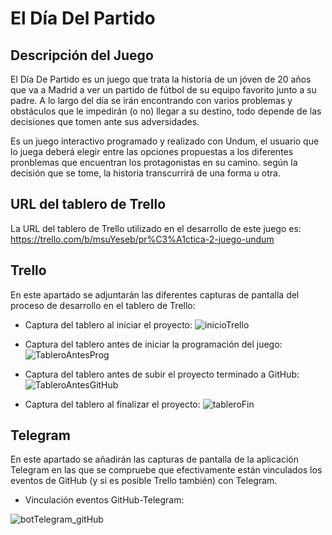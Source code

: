 # El Día Del Partido

## Descripción del Juego

El Día De Partido es un juego que trata la historia de un jóven de 20 años que va a Madrid a ver un partido de fútbol de su equipo favorito junto
a su padre. A lo largo del día se irán encontrando con varios problemas y obstáculos que le impedirán (o no) llegar a su destino, todo depende de las decisiones
que tomen ante sus adversidades.

Es un juego interactivo programado y realizado con Undum, el usuario que lo juega deberá elegir entre las opciones propuestas a los diferentes pronblemas que encuentran los protagonistas en su camino. 
según la decisión que se tome, la historia transcurrirá de una forma u otra.

## URL del tablero de Trello

La URL del tablero de Trello utilizado en el desarrollo de este juego es: <https://trello.com/b/msuYeseb/pr%C3%A1ctica-2-juego-undum>

## Trello

En este apartado se adjuntarán las diferentes capturas de pantalla del proceso de desarrollo en el tablero de Trello: 

- Captura del tablero al iniciar el proyecto:
![inicioTrello](https://user-images.githubusercontent.com/99610212/158436764-b4aca50e-1278-4aa7-a56f-fd45bd183b1b.jpg)

- Captura del tablero antes de iniciar la programación del juego:
![TableroAntesProg](https://user-images.githubusercontent.com/99610212/158437225-16677614-f27e-45eb-99a5-caedd9e3abb1.jpg)

- Captura del tablero antes de subir el proyecto terminado a GitHub:
![TableroAntesGitHub](https://user-images.githubusercontent.com/99610212/158437517-ffcd3719-5718-4cd4-b46b-24443424241a.jpg)

- Captura del tablero al finalizar el proyecto:
![tableroFin](https://user-images.githubusercontent.com/99610212/158437693-aa52b44b-07bf-4afa-92e4-457b5ca4c27b.jpg)



## Telegram

En este apartado se añadirán las capturas de pantalla de la aplicación Telegram en las que se compruebe que efectivamente están vinculados los eventos de GitHub (y si es posible Trello también) con Telegram.

- Vinculación eventos GitHub-Telegram:

![botTelegram_gitHub](https://user-images.githubusercontent.com/99610212/158439249-7aa34d2a-f08c-4414-86f6-327120fb4c3b.jpg)



